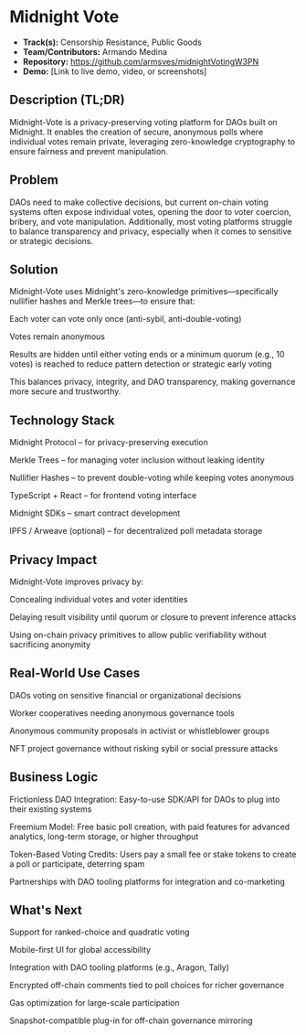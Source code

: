 # Midnight Vote

- **Track(s):** Censorship Resistance, Public Goods
- **Team/Contributors:** Armando Medina
- **Repository:** https://github.com/armsves/midnightVotingW3PN
- **Demo:** [Link to live demo, video, or screenshots]

## Description (TL;DR)
Midnight-Vote is a privacy-preserving voting platform for DAOs built on Midnight. It enables the creation of secure, anonymous polls where individual votes remain private, leveraging zero-knowledge cryptography to ensure fairness and prevent manipulation.

## Problem
DAOs need to make collective decisions, but current on-chain voting systems often expose individual votes, opening the door to voter coercion, bribery, and vote manipulation. Additionally, most voting platforms struggle to balance transparency and privacy, especially when it comes to sensitive or strategic decisions.

## Solution
Midnight-Vote uses Midnight's zero-knowledge primitives—specifically nullifier hashes and Merkle trees—to ensure that:

Each voter can vote only once (anti-sybil, anti-double-voting)

Votes remain anonymous

Results are hidden until either voting ends or a minimum quorum (e.g., 10 votes) is reached to reduce pattern detection or strategic early voting

This balances privacy, integrity, and DAO transparency, making governance more secure and trustworthy.

## Technology Stack
Midnight Protocol – for privacy-preserving execution

Merkle Trees – for managing voter inclusion without leaking identity

Nullifier Hashes – to prevent double-voting while keeping votes anonymous

TypeScript + React – for frontend voting interface

Midnight SDKs – smart contract development

IPFS / Arweave (optional) – for decentralized poll metadata storage

## Privacy Impact
Midnight-Vote improves privacy by:

Concealing individual votes and voter identities

Delaying result visibility until quorum or closure to prevent inference attacks

Using on-chain privacy primitives to allow public verifiability without sacrificing anonymity


## Real-World Use Cases
DAOs voting on sensitive financial or organizational decisions

Worker cooperatives needing anonymous governance tools

Anonymous community proposals in activist or whistleblower groups

NFT project governance without risking sybil or social pressure attacks

## Business Logic
Frictionless DAO Integration: Easy-to-use SDK/API for DAOs to plug into their existing systems

Freemium Model: Free basic poll creation, with paid features for advanced analytics, long-term storage, or higher throughput

Token-Based Voting Credits: Users pay a small fee or stake tokens to create a poll or participate, deterring spam

Partnerships with DAO tooling platforms for integration and co-marketing

## What's Next
Support for ranked-choice and quadratic voting

Mobile-first UI for global accessibility

Integration with DAO tooling platforms (e.g., Aragon, Tally)

Encrypted off-chain comments tied to poll choices for richer governance

Gas optimization for large-scale participation

Snapshot-compatible plug-in for off-chain governance mirroring